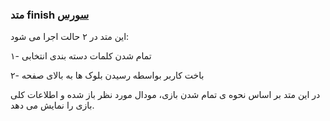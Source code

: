 <h3>
متد finish
<a class="ext-link" href="classes_Tetris_Gameplay.js.html#line156" target="_blank">سورس</a>
</h3>

این متد در ۲ حالت اجرا می شود:

۱- تمام شدن کلمات دسته بندی انتخابی

۲- باخت کاربر بواسطه رسیدن بلوک ها به بالای صفحه

در این متد بر اساس نحوه ی تمام شدن بازی، مودال مورد نظر باز شده و اطلاعات کلی بازی را نمایش می دهد.
